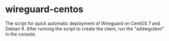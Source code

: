 # wireguard-centos
The script for quick automatic deployment of Wireguard on CentOS 7 and Debian 9.
After running the script to create the client, run the "addwgclient" in the console.
